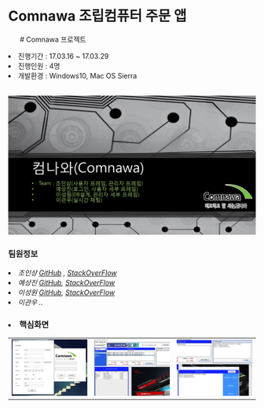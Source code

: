 # Comnawa 조립컴퓨터 주문 앱

<ul># Comnawa 프로젝트</ul>
 <li>진행기간 : 17.03.16 ~ 17.03.29</li>
 <li>진행인원 : 4명</li>
 <li>개발환경 : Windows10, Mac OS Sierra</li>
 <br>

![Comnawa image](readme/comnawa.jpg)

### 팀원정보

*<li>조인상 [GitHub][ghinsang] , [StackOverFlow][sfinsang]</li>*
*<li>예상진 [GitHub][ghsangjin], [StackOverFlow][sfsangjin]</li>* 
*<li>이성원 [GitHub][ghsungwon], [StackOverFlow][sfsungwon]</li>*
*<li>이관우 ..</li>*

### <li>핵심화면</li>

<table>
 <tr>
  <td><img src="readme/1.png" width="300px"></td>
  <td><img src="readme/2.png" width="300px"></td>
  <td><img src="readme/3.png" width="300px"></td>
 </tr>
 </table>
 

[ghsangjin]: https://github.com/sangjin0309
[ghsungwon]: https://github.com/tjddnjs625
[ghinsang]: https://github.com/insangwabcho
[sfinsang]: https://stackoverflow.com/users/8349800/%EC%A1%B0%EC%9D%B8%EC%83%81
[sfsangjin]: https://stackoverflow.com/users/8366655/%EC%98%88%EC%83%81%EC%A7%84
[sfsungwon]: https://stackoverflow.com/users/8504569/%EC%9D%B4%EC%84%B1%EC%9B%90
